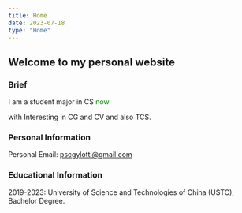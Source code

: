 ```yaml
---
title: Home
date: 2023-07-18
type: "Home"
---
```


## Welcome to my personal website

### Brief

I am a student major in CS <span style="color:green" title="Year 2023">now</span>

with Interesting in CG and CV and also TCS.

### Personal Information

Personal Email: <a href="mailto:pscgylotti@gmail.com">pscgylotti@gmail.com</a>

### Educational Information

2019-2023: University of Science and Technologies of China (USTC)<a href="https://www.ustc.edu.cn"><i class="fa-sharp fa-light fa-building-columns"></i></a>, Bachelor Degree.
